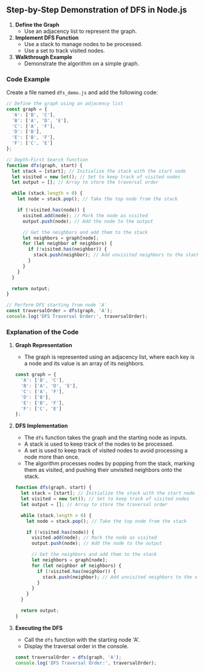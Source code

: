 ## Step-by-Step Demonstration of DFS in Node.js

1. **Define the Graph**
   - Use an adjacency list to represent the graph.
2. **Implement DFS Function**
   - Use a stack to manage nodes to be processed.
   - Use a set to track visited nodes.
3. **Walkthrough Example**
   - Demonstrate the algorithm on a simple graph.

### Code Example

Create a file named `dfs_demo.js` and add the following code:

```javascript
// Define the graph using an adjacency list
const graph = {
  'A': ['B', 'C'],
  'B': ['A', 'D', 'E'],
  'C': ['A', 'F'],
  'D': ['B'],
  'E': ['B', 'F'],
  'F': ['C', 'E']
};

// Depth-First Search function
function dfs(graph, start) {
  let stack = [start]; // Initialize the stack with the start node
  let visited = new Set(); // Set to keep track of visited nodes
  let output = []; // Array to store the traversal order

  while (stack.length > 0) {
    let node = stack.pop(); // Take the top node from the stack

    if (!visited.has(node)) {
      visited.add(node); // Mark the node as visited
      output.push(node); // Add the node to the output

      // Get the neighbors and add them to the stack
      let neighbors = graph[node];
      for (let neighbor of neighbors) {
        if (!visited.has(neighbor)) {
          stack.push(neighbor); // Add unvisited neighbors to the stack
        }
      }
    }
  }

  return output;
}

// Perform DFS starting from node 'A'
const traversalOrder = dfs(graph, 'A');
console.log('DFS Traversal Order:', traversalOrder);
```

### Explanation of the Code

1. **Graph Representation**
   - The graph is represented using an adjacency list, where each key is a node and its value is an array of its neighbors.
   ```javascript
   const graph = {
     'A': ['B', 'C'],
     'B': ['A', 'D', 'E'],
     'C': ['A', 'F'],
     'D': ['B'],
     'E': ['B', 'F'],
     'F': ['C', 'E']
   };
   ```

2. **DFS Implementation**
   - The `dfs` function takes the graph and the starting node as inputs.
   - A stack is used to keep track of the nodes to be processed.
   - A set is used to keep track of visited nodes to avoid processing a node more than once.
   - The algorithm processes nodes by popping from the stack, marking them as visited, and pushing their unvisited neighbors onto the stack.
   ```javascript
   function dfs(graph, start) {
     let stack = [start]; // Initialize the stack with the start node
     let visited = new Set(); // Set to keep track of visited nodes
     let output = []; // Array to store the traversal order

     while (stack.length > 0) {
       let node = stack.pop(); // Take the top node from the stack

       if (!visited.has(node)) {
         visited.add(node); // Mark the node as visited
         output.push(node); // Add the node to the output

         // Get the neighbors and add them to the stack
         let neighbors = graph[node];
         for (let neighbor of neighbors) {
           if (!visited.has(neighbor)) {
             stack.push(neighbor); // Add unvisited neighbors to the stack
           }
         }
       }
     }

     return output;
   }
   ```

3. **Executing the DFS**
   - Call the `dfs` function with the starting node 'A'.
   - Display the traversal order in the console.
   ```javascript
   const traversalOrder = dfs(graph, 'A');
   console.log('DFS Traversal Order:', traversalOrder);
   ```


 
